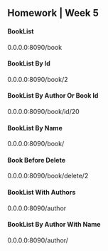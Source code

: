 ## Homework | Week 5

#### BookList

 0.0.0.0:8090/book

#### BookList By Id

0.0.0.0:8090/book/2

#### BookList By Author Or Book Id

0.0.0.0:8090/book/id/20

#### BookList By Name

0.0.0.0:8090/book/<name>

#### Book Before Delete

0.0.0.0:8090/book/delete/2

#### BookList With Authors

0.0.0.0:8090/author

#### BookList By Author With Name

0.0.0.0:8090/author/<name>
